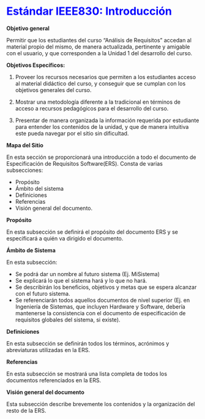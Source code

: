 <h1 style="color:blue;">Estándar IEEE830: Introducción</h1>

**Objetivo general** 

   Permitir que los estudiantes del curso “Análisis de Requisitos” accedan al material propio del mismo, de manera actualizada, pertinente y amigable con el usuario, y que corresponden a la Unidad 1 del desarrollo del curso.

**Objetivos Específicos:**

  1. Proveer los recursos necesarios que permiten a los estudiantes acceso al material didáctico del curso, y conseguir que se cumplan con los objetivos generales del curso. 

  2. Mostrar una metodología diferente a la tradicional en términos de acceso a recursos pedagógicos para el desarrollo del curso.

  3. Presentar de manera organizada la información requerida por estudiante para entender los contenidos de la unidad, y que de manera intuitiva este pueda navegar por el sitio sin dificultad.

**Mapa del Sitio**

En esta sección se proporcionará una introducción a todo el documento de Especificación de Requisitos Software(ERS). Consta de varias subsecciones:

 - Propósito
 - Ámbito del sistema
 - Definiciones
 - Referencias
 - Visión general del documento.

**Propósito**

En esta subsección se definirá el propósito del documento ERS y se especificará a quién va dirigido el documento.

**Ámbito de Sistema**

En esta subsección:

 - Se podrá dar un nombre al futuro sistema (Ej. MiSistema)
 - Se explicará lo que el sistema hará y lo que no hará.
 - Se describirán los beneficios, objetivos y metas que se espera alcanzar con el futuro sistema.
 - Se referenciarán todos aquellos documentos de nivel superior (Ej. en Ingeniería de Sistemas, que incluyen Hardware y Software,      debería mantenerse la consistencia con el documento de especificación de requisitos globales del sistema, si existe).

**Definiciones**

En esta subsección se definirán todos los términos, acrónimos y abreviaturas utilizadas en la ERS.

**Referencias**

En esta subsección se mostrará una lista completa de todos los documentos referenciados en la ERS.

**Visión general del documento**

Esta subsección describe brevemente los contenidos y la organización del resto de la ERS.

